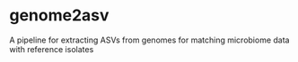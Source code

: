 # genome2asv
A pipeline for extracting ASVs from genomes for matching microbiome data with reference isolates
